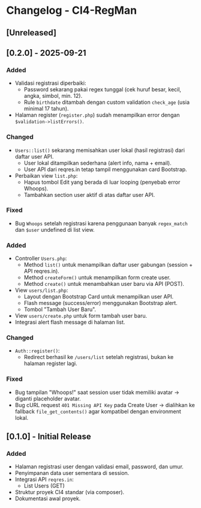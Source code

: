# Changelog - CI4-RegMan

## [Unreleased]

## [0.2.0] - 2025-09-21

### Added

- Validasi registrasi diperbaiki:
  - Password sekarang pakai regex tunggal (cek huruf besar, kecil, angka, simbol, min. 12).
  - Rule `birthdate` ditambah dengan custom validation `check_age` (usia minimal 17 tahun).
- Halaman register (`register.php`) sudah menampilkan error dengan `$validation->listErrors()`.

### Changed

- `Users::list()` sekarang memisahkan user lokal (hasil registrasi) dari daftar user API.
  - User lokal ditampilkan sederhana (alert info, nama + email).
  - User API dari reqres.in tetap tampil menggunakan card Bootstrap.
- Perbaikan view `list.php`:
  - Hapus tombol Edit yang berada di luar looping (penyebab error Whoops).
  - Tambahkan section user aktif di atas daftar user API.

### Fixed

- Bug `Whoops` setelah registrasi karena penggunaan banyak `regex_match` dan `$user` undefined di list view.

### Added

- Controller `Users.php`:
  - Method `list()` untuk menampilkan daftar user gabungan (session + API reqres.in).
  - Method `createForm()` untuk menampilkan form create user.
  - Method `create()` untuk menambahkan user baru via API (POST).
- View `users/list.php`:
  - Layout dengan Bootstrap Card untuk menampilkan user API.
  - Flash message (success/error) menggunakan Bootstrap alert.
  - Tombol "Tambah User Baru".
- View `users/create.php` untuk form tambah user baru.
- Integrasi alert flash message di halaman list.

### Changed

- `Auth::register()`:
  - Redirect berhasil ke `/users/list` setelah registrasi, bukan ke halaman register lagi.

### Fixed

- Bug tampilan "Whoops!" saat session user tidak memiliki avatar → diganti placeholder avatar.
- Bug cURL request `401 Missing API Key` pada Create User → dialihkan ke fallback `file_get_contents()` agar kompatibel dengan environment lokal.

## [0.1.0] - Initial Release

### Added

- Halaman registrasi user dengan validasi email, password, dan umur.
- Penyimpanan data user sementara di session.
- Integrasi API `reqres.in`:
  - List Users (GET)
- Struktur proyek CI4 standar (via composer).
- Dokumentasi awal proyek.
